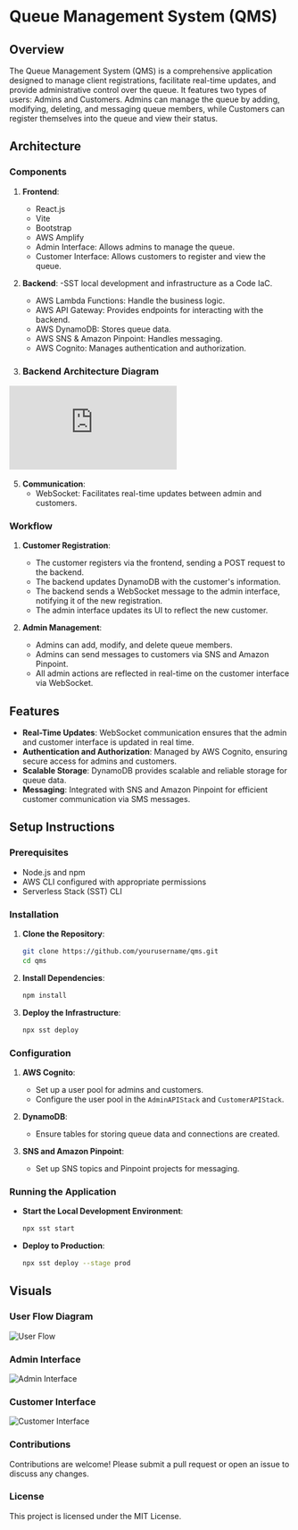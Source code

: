 # Queue Management System (QMS)

## Overview

The Queue Management System (QMS) is a comprehensive application designed to manage client registrations, facilitate real-time updates, and provide administrative control over the queue. It features two types of users: Admins and Customers. Admins can manage the queue by adding, modifying, deleting, and messaging queue members, while Customers can register themselves into the queue and view their status.

## Architecture

### Components

1. **Frontend**:
    - React.js
    - Vite
    - Bootstrap 
    - AWS Amplify 
    - Admin Interface: Allows admins to manage the queue.
    - Customer Interface: Allows customers to register and view the queue.

3. **Backend**:
     -SST local development and infrastructure as a Code IaC. 
    - AWS Lambda Functions: Handle the business logic.
    - AWS API Gateway: Provides endpoints for interacting with the backend.
    - AWS DynamoDB: Stores queue data.
    - AWS SNS & Amazon Pinpoint: Handles messaging.
    - AWS Cognito: Manages authentication and authorization.
4. ### Backend Architecture Diagram

![QMS Architecture](https://github.com/Farukh-AVA/QMS/blob/main/packages/frontend/src/assets/AWS%20QMS%20Diagram.pdf)

5. **Communication**:
    - WebSocket: Facilitates real-time updates between admin and customers.

### Workflow

1. **Customer Registration**:
    - The customer registers via the frontend, sending a POST request to the backend.
    - The backend updates DynamoDB with the customer's information.
    - The backend sends a WebSocket message to the admin interface, notifying it of the new registration.
    - The admin interface updates its UI to reflect the new customer.

2. **Admin Management**:
    - Admins can add, modify, and delete queue members.
    - Admins can send messages to customers via SNS and Amazon Pinpoint.
    - All admin actions are reflected in real-time on the customer interface via WebSocket.

## Features

- **Real-Time Updates**: WebSocket communication ensures that the admin and customer interface is updated in real time.
- **Authentication and Authorization**: Managed by AWS Cognito, ensuring secure access for admins and customers.
- **Scalable Storage**: DynamoDB provides scalable and reliable storage for queue data.
- **Messaging**: Integrated with SNS and Amazon Pinpoint for efficient customer communication via SMS messages.

## Setup Instructions

### Prerequisites

- Node.js and npm
- AWS CLI configured with appropriate permissions
- Serverless Stack (SST) CLI

### Installation

1. **Clone the Repository**:
    ```bash
    git clone https://github.com/yourusername/qms.git
    cd qms
    ```

2. **Install Dependencies**:
    ```bash
    npm install
    ```

3. **Deploy the Infrastructure**:
    ```bash
    npx sst deploy
    ```

### Configuration

1. **AWS Cognito**:
    - Set up a user pool for admins and customers.
    - Configure the user pool in the `AdminAPIStack` and `CustomerAPIStack`.

2. **DynamoDB**:
    - Ensure tables for storing queue data and connections are created.
    
3. **SNS and Amazon Pinpoint**:
    - Set up SNS topics and Pinpoint projects for messaging.

### Running the Application

- **Start the Local Development Environment**:
    ```bash
    npx sst start
    ```

- **Deploy to Production**:
    ```bash
    npx sst deploy --stage prod
    ```

## Visuals



### User Flow Diagram

![User Flow](path/to/user-flow-diagram.png)

### Admin Interface

![Admin Interface](path/to/admin-interface-screenshot.png)

### Customer Interface

![Customer Interface](path/to/customer-interface-screenshot.png)

### Contributions
Contributions are welcome! Please submit a pull request or open an issue to discuss any changes.

### License
This project is licensed under the MIT License.


